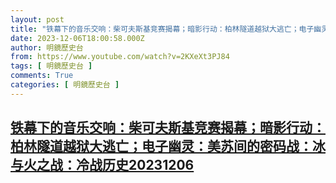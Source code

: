 ```yaml
---
layout: post
title: "铁幕下的音乐交响：柴可夫斯基竞赛揭幕；暗影行动：柏林隧道越狱大逃亡；电子幽灵：美苏间的密码战：冰与火之战：冷战历史20231206"
date: 2023-12-06T18:00:58.000Z
author: 明鏡歷史台
from: https://www.youtube.com/watch?v=2KXeXt3PJ84
tags: [ 明鏡歷史台 ]
comments: True
categories: [ 明鏡歷史台 ]
---
```

<!--1701885658000-->
[铁幕下的音乐交响：柴可夫斯基竞赛揭幕；暗影行动：柏林隧道越狱大逃亡；电子幽灵：美苏间的密码战：冰与火之战：冷战历史20231206](https://www.youtube.com/watch?v=2KXeXt3PJ84)
------

<div>

</div>
